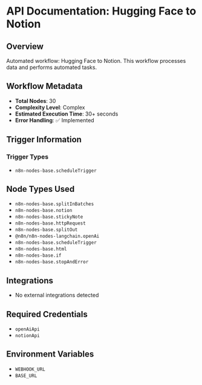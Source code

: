 # API Documentation: Hugging Face  to Notion

## Overview
Automated workflow: Hugging Face  to Notion. This workflow processes data and performs automated tasks.

## Workflow Metadata
- **Total Nodes**: 30
- **Complexity Level**: Complex
- **Estimated Execution Time**: 30+ seconds
- **Error Handling**: ✅ Implemented

## Trigger Information
### Trigger Types
- `n8n-nodes-base.scheduleTrigger`

## Node Types Used
- `n8n-nodes-base.splitInBatches`
- `n8n-nodes-base.notion`
- `n8n-nodes-base.stickyNote`
- `n8n-nodes-base.httpRequest`
- `n8n-nodes-base.splitOut`
- `@n8n/n8n-nodes-langchain.openAi`
- `n8n-nodes-base.scheduleTrigger`
- `n8n-nodes-base.html`
- `n8n-nodes-base.if`
- `n8n-nodes-base.stopAndError`

## Integrations
- No external integrations detected

## Required Credentials
- `openAiApi`
- `notionApi`

## Environment Variables
- `WEBHOOK_URL`
- `BASE_URL`
